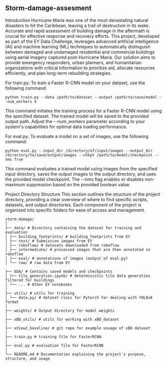 ## Storm-damage-assesment

Introduction
Hurricane Maria was one of the most devastating natural disasters to hit the Caribbean, leaving a trail of destruction in its wake. Accurate and rapid assessment of building damage in the aftermath is crucial for effective response and recovery efforts. This project, developed as part of the EY Data Challenge, leverages advanced artificial intelligence (AI) and machine learning (ML) techniques to automatically distinguish between damaged and undamaged residential and commercial buildings using aerial imagery captured post-Hurricane Maria. Our solution aims to provide emergency responders, urban planners, and humanitarian organizations with critical information to prioritize aid, allocate resources efficiently, and plan long-term rebuilding strategies.

For train.py:
To train a Faster R-CNN model on your dataset, use the following command:
```
python train.py --data /path/to/dataset --output /path/to/save/model --num_workers 4
```

This command initiates the training process for a Faster R-CNN model using the specified dataset. The trained model will be saved to the provided output path. Adjust the --num_workers parameter according to your system's capabilities for optimal data loading performance.

For eval.py:
To evaluate a model on a set of images, use the following command:

```python eval.py --input_dir /directory/of/input/images --output_dir /directory/to/save/output/images --chkpt /path/to/model/checkpoint --nms True```

This command evaluates a trained model using images from the specified input directory, saves the output images to the output directory, and uses the provided model checkpoint. The --nms flag enables or disables non-maximum suppression based on the provided boolean value.

Project Directory Structure
This section outlines the structure of the project directory, providing a clear overview of where to find specific scripts, datasets, and output directories. Each component of the project is organized into specific folders for ease of access and management.

```
storm-damage/
│
├── data/ # Directory containing the dataset for training and evaluation
│ ├── building_footprints/ # building_footprints from EY
│ ├── test/ # Submission images from EY
│ ├── roboflow/ # datasets downloaded from roboflow
│ ├── intermediate/ # processed images that are then annotated in roboflow
│ ├── eval/ # annotations of images (output of eval.py)
│ └── raw/ # raw data from EY

├── EDA/ # Contains saved models and checkpoints
│ ├── tile_generation.ipynb/ # deterministic tile data generation filtered for buildings
│ └── ... # Other EY notebooks
│
├── utils/ # utils for training
│ └── data.py/ # dataset class for Pytorch for dealing with YOLOv8 format
│
├── weights/ # Output directory for model weights
│
├── xBD_utils/ # utils for working with xBD_dataset
│
├── xView2_baseline/ # git repo for example usuage of xBD dataset
│
├── train.py # training file for FasterRCNN
│
├── eval.py # evaluation file for FasterRCNN
│
└── README.md # Documentation explaining the project's purpose, structure, and usage
```

